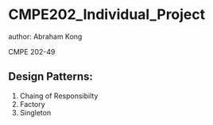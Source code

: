 # CMPE202_Individual_Project

author: Abraham Kong

CMPE 202-49

## Design Patterns:
1. Chaing of Responsibilty
2. Factory 
3. Singleton
